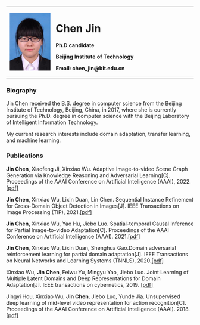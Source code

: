 <table border="0">
    <tr>
      <td width="25%">
      <img src="/cj.png" width="100%">  
      </td>
      <td width="75%">
        <h1>Chen Jin</h1>
        <p><b>Ph.D candidate</b></p>
        <p><b>Beijing Institute of Technology</b></p>
        <p><b>Email: chen_jin@bit.edu.cn</b></p>
      </td>
    </tr>
</table>

### Biography
Jin Chen received the B.S. degree in computer science from the Beijing Institute of Technology,
Beijing, China, in 2017, where she is currently pursuing the Ph.D. degree in computer science with the Beijing Laboratory of Intelligent Information Technology.

My current research interests include domain adaptation, transfer learning, and machine learning.

### Publications
**Jin Chen**, Xiaofeng Ji, Xinxiao Wu. Adaptive Image-to-video Scene Graph Generation via Knowledge Reasoning and Adversarial Learning[C]. Proceedings of the AAAI Conference on Artificial Intelligence (AAAI), 2022.[[pdf]](https://www.aaai.org/AAAI22Papers/AAAI-1731.ChenJ.pdf)

**Jin Chen**, Xinxiao Wu, Lixin Duan, Lin Chen. Sequential Instance Refinement for Cross-Domain Object Detection in Images[J]. IEEE Transactions on Image Processing (TIP), 2021.[[pdf]](https://ieeexplore.ieee.org/abstract/document/9387548)

**Jin Chen**, Xinxiao Wu, Yao Hu, Jiebo Luo. Spatial-temporal Causal Inference for Partial Image-to-video Adaptation[C]. Proceedings of the AAAI Conference on Artificial Intelligence (AAAI). 2021.[[pdf]](https://www.aaai.org/AAAI21Papers/AAAI-1546.ChenJ.pdf)

**Jin Chen**, Xinxiao Wu, Lixin Duan, Shenghua Gao.Domain adversarial reinforcement learning for partial domain adaptation[J]. IEEE Transactions on Neural Networks and Learning Systems (TNNLS), 2020.[[pdf]](https://ieeexplore.ieee.org/abstract/document/9228896)

Xinxiao Wu, **Jin Chen**, Feiwu Yu, Mingyu Yao, Jiebo Luo. Joint Learning of Multiple Latent Domains and Deep Representations for Domain Adaptation[J]. IEEE transactions on cybernetics, 2019. [[pdf]](https://ieeexplore.ieee.org/abstract/document/8745500/)

Jingyi Hou, Xinxiao Wu, **Jin Chen**, Jiebo Luo, Yunde Jia. Unsupervised deep learning of mid-level video representation for action recognition[C]. Proceedings of the AAAI Conference on Artificial Intelligence (AAAI). 2018. [[pdf]](https://www.aaai.org/ocs/index.php/AAAI/AAAI18/paper/viewPaper/16794)
